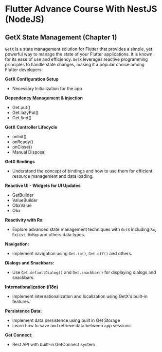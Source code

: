 # Flutter Advance Course With NestJS (NodeJS)

## GetX State Management (Chapter 1)

`GetX` is a state management solution for Flutter that provides a simple, yet powerful way to manage the state of your Flutter applications. It is known for its ease of use and efficiency. `GetX` leverages reactive programming principles to handle state changes, making it a popular choice among Flutter developers.

**GetX Configuration Setup**

- Necessary Initialization for the app

**Dependency Management & injection**

- Get.put()
- Get.lazyPut()
- Get.find()

**GetX Controller Lifecycle**

- onInit()
- onReady()
- onClose()
- Manual Disposal

**GetX Bindings**

- Understand the concept of bindings and how to use them for efficient resource management and data loading.

**Reactive UI - Widgets for UI Updates**

- GetBuilder
- ValueBuilder
- ObxValue
- Obx

**Reactivity with Rx**:

- Explore advanced state management techniques with `GetX` including `Rx`, `RxList`, `RxMap` and others data types.

**Navigation:**

- Implement navigation using `Get.to()`, `Get.off()` and others.

**Dialogs and Snackbars:**

- Use `Get.defaultDialog()` and `Get.snackbar()` for displaying dialogs and snackbars.

**Internationalization (i18n)**

- Implement internationalization and localization using GetX's built-in features.

**Persistence Data:**

- Implement data persistence using built in Get Storage
- Learn how to save and retrieve data between app sessions.

**Get Connect:**

- Rest API with built-in GetConnect system
